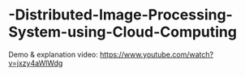 # -Distributed-Image-Processing-System-using-Cloud-Computing

Demo & explanation video: https://www.youtube.com/watch?v=jxzy4aWlWdg
